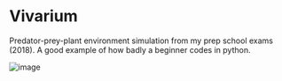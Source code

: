 # Vivarium

Predator-prey-plant environment simulation from my prep school exams (2018). A good example of how badly a beginner codes in python.

![image](https://github.com/Machu08/vivarium2018/assets/74255512/5a62a32e-4fd3-4066-8094-5cc0d48851cd)
